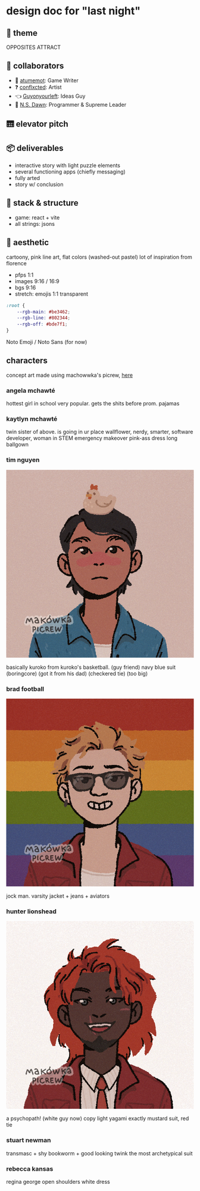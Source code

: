 # design doc for "last night"

## 📖 theme
OPPOSITES ATTRACT

## 🙌 collaborators 
- 🦹 [atumemot](https://atumemot.itch.io/): Game Writer 
- ❓ [conflxcted](https://itch.io/profile/conflxcted): Artist
- 👈 [Guyonyourleft](https://guyonyourleft.itch.io/): Ideas Guy
- 🌄 [N.S. Dawn](https://ns-dawn.itch.io/): Programmer & Supreme Leader

## 🛗 elevator pitch

## 📦 deliverables
- interactive story with light puzzle elements
- several functioning apps (chiefly messaging)
- fully arted 
- story w/ conclusion

## 🥞 stack & structure
- game: react + vite
- all strings: jsons 

## 🎨 aesthetic
cartoony, pink line art, flat colors (washed-out pastel)
lot of inspiration from florence
- pfps 1:1 
- images 9:16 / 16:9
- bgs  9:16
- stretch: emojis 1:1 transparent

```css
:root {
    --rgb-main: #be3462;
    --rgb-line: #802344;
    --rgb-off: #bde7f1;
}
```

Noto Emoji / Noto Sans (for now)

## characters
concept art made using machowwka's picrew, [here](https://picrew.me/en/image_maker/644129)
### angela mchawté
hottest girl in school very popular. gets the shits before prom.
pajamas 
### kaytlyn mchawté
twin sister of above. is going in ur place
wallflower, nerdy, smarter, software developer, woman in STEM
emergency makeover
pink-ass dress long ballgown
### tim nguyen
![tim](/ref-assets/design-doc-img/tim.png)

basically kuroko from kuroko's basketball. (guy friend)
navy blue suit (boringcore) (got it from his dad) (checkered tie) (too big) 
### brad football
![brad](/ref-assets/design-doc-img/brad.png)

jock man. 
varsity jacket + jeans + aviators
### hunter lionshead
![hunter](/ref-assets/design-doc-img/hunter.png)

a psychopath! (white guy now)
copy light yagami exactly mustard suit, red tie
### stuart newman
transmasc + shy bookworm + good looking twink 
the most archetypical suit 
### rebecca kansas
regina george
open shoulders white dress 







